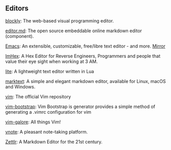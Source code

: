 ## Editors
[blockly](https://github.com/google/blockly): The web-based visual programming editor.

[editor.md](https://github.com/pandao/editor.md): The open source embeddable online markdown editor (component).

[Emacs](https://www.gnu.org/software/emacs/): An extensible, customizable, free/libre text editor - and more. [Mirror](https://github.com/emacs-mirror/emacs)

[ImHex](https://github.com/WerWolv/ImHex): A Hex Editor for Reverse Engineers, Programmers and people that value their eye sight when working at 3 AM.

[lite](https://github.com/rxi/lite): A lightweight text editor written in Lua

[marktext](https://github.com/marktext/marktext): A simple and elegant markdown editor, available for Linux, macOS and Windows.

[vim](https://github.com/vim/vim): The official Vim repository

[vim-bootstrap](https://github.com/editor-bootstrap/vim-bootstrap): Vim Bootstrap is generator provides a simple method of generating a .vimrc configuration for vim

[vim-galore](https://github.com/mhinz/vim-galore): All things Vim!

[vnote](https://github.com/vnotex/vnote): A pleasant note-taking platform.

[Zettlr](https://github.com/Zettlr/Zettlr): A Markdown Editor for the 21st century.
